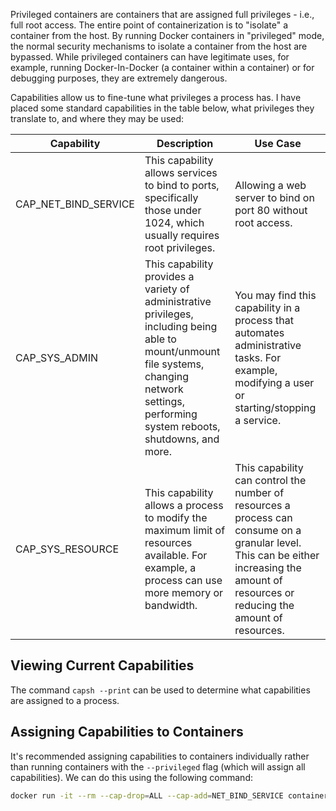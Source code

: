 Privileged containers are containers that are assigned full privileges - i.e., full root access. The entire point of containerization is to "isolate" a container from the host. By running Docker containers in "privileged" mode, the normal security mechanisms to isolate a container from the host are bypassed. While privileged containers can have legitimate uses, for example, running Docker-In-Docker (a container within a container) or for debugging purposes, they are extremely dangerous.

Capabilities allow us to fine-tune what privileges a process has. I have placed some standard capabilities in the table below, what privileges they translate to, and where they may be used:

| **Capability**       | **Description**                                                                                                                                                                                 | **Use Case**                                                                                                                                                                              |
| -------------------- | ----------------------------------------------------------------------------------------------------------------------------------------------------------------------------------------------- | ----------------------------------------------------------------------------------------------------------------------------------------------------------------------------------------- |
| CAP_NET_BIND_SERVICE | This capability allows services to bind to ports, specifically those under 1024, which usually requires root privileges.                                                                        | Allowing a web server to bind on port 80 without root access.                                                                                                                             |
| CAP_SYS_ADMIN        | This capability provides a variety of administrative privileges, including being able to mount/unmount file systems, changing network settings, performing system reboots, shutdowns, and more. | You may find this capability in a process that automates administrative tasks. For example, modifying a user or starting/stopping a service.                                              |
| CAP_SYS_RESOURCE     | This capability allows a process to modify the maximum limit of resources available. For example, a process can use more memory or bandwidth.                                                   | This capability can control the number of resources a process can consume on a granular level. This can be either increasing the amount of resources or reducing the amount of resources. |
## Viewing Current Capabilities
The command `capsh --print` can be used to determine what capabilities are assigned to a process.
## Assigning Capabilities to Containers
It's recommended assigning capabilities to containers individually rather than running containers with the `--privileged` flag (which will assign all capabilities). We can do this using the following command:
```bash
docker run -it --rm --cap-drop=ALL --cap-add=NET_BIND_SERVICE container-name
```